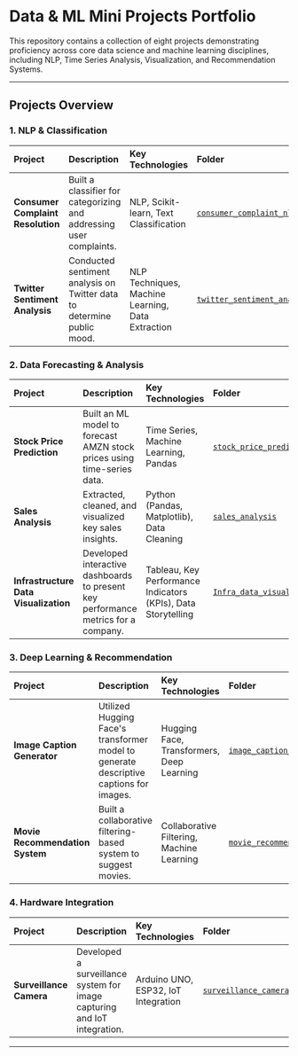# Data & ML Mini Projects Portfolio

This repository contains a collection of eight projects demonstrating proficiency across core data science and machine learning disciplines, including NLP, Time Series Analysis, Visualization, and Recommendation Systems.

---

## Projects Overview

### 1. NLP & Classification

| Project | Description | Key Technologies | Folder |
| :--- | :--- | :--- | :--- |
| **Consumer Complaint Resolution** | Built a classifier for categorizing and addressing user complaints. | NLP, Scikit-learn, Text Classification | [`consumer_complaint_nlp`](./Consumer_Complaint_Resolution) |
| **Twitter Sentiment Analysis** | Conducted sentiment analysis on Twitter data to determine public mood. | NLP Techniques, Machine Learning, Data Extraction | [`twitter_sentiment_analysis`](./Twitter_Sentiment_Analysis) |

### 2. Data Forecasting & Analysis

| Project | Description | Key Technologies | Folder |
| :--- | :--- | :--- | :--- |
| **Stock Price Prediction** | Built an ML model to forecast AMZN stock prices using time-series data. | Time Series, Machine Learning, Pandas | [`stock_price_prediction`](./stock_price_prediction) |
| **Sales Analysis** | Extracted, cleaned, and visualized key sales insights. | Python (Pandas, Matplotlib), Data Cleaning | [`sales_analysis`](./sales_analysis) |
| **Infrastructure Data Visualization**| Developed interactive dashboards to present key performance metrics for a company. | Tableau, Key Performance Indicators (KPIs), Data Storytelling | [`Infra_data_visualization`](./infra_data_visualization) |

### 3. Deep Learning & Recommendation

| Project | Description | Key Technologies | Folder |
| :--- | :--- | :--- | :--- |
| **Image Caption Generator** | Utilized Hugging Face's transformer model to generate descriptive captions for images. | Hugging Face, Transformers, Deep Learning | [`image_caption_generator`](./image_caption_generator) |
| **Movie Recommendation System**| Built a collaborative filtering-based system to suggest movies. | Collaborative Filtering, Machine Learning | [`movie_recommendation_system`](./movie_recommendation_system) |

### 4. Hardware Integration

| Project | Description | Key Technologies | Folder |
| :--- | :--- | :--- | :--- |
| **Surveillance Camera** | Developed a surveillance system for image capturing and IoT integration. | Arduino UNO, ESP32, IoT Integration | [`surveillance_camera_iot`](./surveillance_camera_iot) |

---
